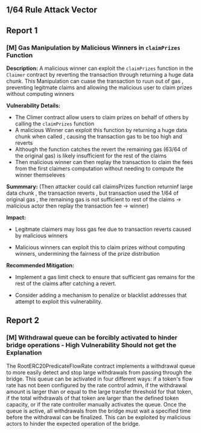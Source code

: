 ## 1/64 Rule Attack Vector

## Report 1
### [M] Gas Manipulation by Malicious Winners in `claimPrizes` Function

**Description:** A malicious winner can exploit the `claimPrizes`
function in the `Claimer` contract by reverting the transaction through returning a huge data chunk. This Manipulation can cuase the transaction to ruun out of gas , preventing legitmate claims and allowing the malicious user to claim prizes without computing winners

**Vulnerability Details:** 
- The Climer contract allow users to claim prizes on behalf of others by calling the `claimPrizes` function
- A malicious Winner can exploit this function by returning a huge data chunk when called , causing the transaction gas to be too high and reverts
- Although the function catches the revert the remaining gas (63/64 of the original gas) is likely insufficient for the rest of the claims
- Then malicious winner can then replay the transaction to claim the fees from the first claimers computation without needing to compute the winner themseleves

**Summmary:**
(Then attacker could call claimsPrizes function returninf large data chunk , the transaction reverts , but transaction used the 1/64 of original gas , the remaining gas is not sufficient to rest of the claims -> malicious actor then replay the transaction fee -> winner)


**Impact:** 
- Legitmate claimers may loss gas fee due to transaction reverts caused by malicious winners

- Malicious winners can exploit this to claim prizes without computing winners, undermining the fairness of the prize distribution


**Recommended Mitigation:** 

- Implement a gas limit check to ensure that sufficient gas remains for the rest of the claims after catching a revert.

- Consider adding a mechanism to penalize or blacklist addresses that attempt to exploit this vulnerability.


## Report 2

### [M] Withdrawal queue can be forcibly activated to hinder bridge operations  - High Vulnerability Should not get the Explanation 

The RootERC20PredicateFlowRate contract implements a withdrawal queue to more easily detect and stop large withdrawals from passing through the bridge. This queue can be activated in four different ways: if a token's flow rate has not been configured by the rate control admin, if the withdrawal amount is larger than or equal to the large transfer threshold for that token, if the total withdrawals of that token are larger than the defined token capacity, or if the rate controller manually activates the queue. Once the queue is active, all withdrawals from the bridge must wait a specified time before the withdrawal can be finalized. This can be exploited by malicious actors to hinder the expected operation of the bridge.



